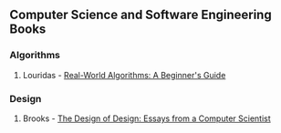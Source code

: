 ## Computer Science and Software Engineering Books

### Algorithms
1. Louridas - [Real-World Algorithms: A Beginner's Guide](https://www.amazon.com/Real-World-Algorithms-Beginners-Guide-Press/dp/0262035707/ref=sr_1_1?keywords=real+world+algorithms&qid=1549901131&s=books&sr=1-1)

### Design
1. Brooks - [The Design of Design: Essays from a Computer Scientist](https://www.amazon.com/Design-Essays-Computer-Scientist/dp/0201362988)


